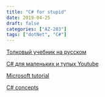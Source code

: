 ```yaml
---
title: "C# for stupid"
date: 2019-04-25
draft: false
categories: ["AZ-203"]
tags: ["dotNet", "C#"]
---
```


 [Толковый учебник на русском](https://metanit.com/sharp/tutorial/1.1.php)

 [C# для маленьких и тупых Youtube](https://www.youtube.com/watch?v=86KLS8das2k&list=PLuGqgO5WmeGPTZqDHZDIum3h7HnfBfzmZ)

 [Microsoft tutorial](https://docs.microsoft.com/en-us/dotnet/csharp/tutorials/intro-to-csharp/introduction-to-classes)

 [С# concepts](https://docs.microsoft.com/ru-ru/dotnet/csharp/programming-guide/concepts/)